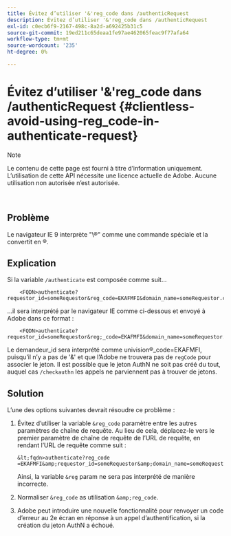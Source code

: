 ```yaml
---
title: Évitez d’utiliser '&'reg_code dans /authenticRequest
description: Évitez d’utiliser '&'reg_code dans /authenticRequest
exl-id: c0ecb6f9-2167-498c-8a2d-a692425b31c5
source-git-commit: 19ed211c65deaa1fe97ae462065feac9f77afa64
workflow-type: tm+mt
source-wordcount: '235'
ht-degree: 0%

---
```


# Évitez d’utiliser &#39;&amp;&#39;reg_code dans /authenticRequest {#clientless-avoid-using-reg_code-in-authenticate-request}

>[!NOTE]
>
>Le contenu de cette page est fourni à titre d’information uniquement. L’utilisation de cette API nécessite une licence actuelle de Adobe. Aucune utilisation non autorisée n’est autorisée.

</br>



## Problème

Le navigateur IE 9 interprète &quot;\®&quot; comme une commande spéciale et la convertit en ®.

## Explication

Si la variable `/authenticate` est composée comme suit...


```
    <FQDN>authenticate? requestor_id=someRequestor&reg_code=EKAFMFI&domain_name=someRequestor.com&noflash=true&mso_id=someMvpd&redirect_url=someRequestor.redirect.url.html
```


...il sera interprété par le navigateur IE comme ci-dessous et envoyé à Adobe dans ce format :


```
    <FQDN>authenticate?requestor_id=someRequestor&reg;_code=EKAFMFI&domain_name=someRequestor.com&noflash=true&mso_id=someMvpd&redirect_url=someRequestor.redirect.url.html
```


Le demandeur\_id sera interprété comme univision®\_code=EKAFMFI, puisqu’il n’y a pas de &#39;&amp;&#39; et que l’Adobe ne trouvera pas de `regCode` pour associer le jeton.  Il est possible que le jeton AuthN ne soit pas créé du tout, auquel cas `/checkauthn` les appels ne parviennent pas à trouver de jetons.



## Solution

L’une des options suivantes devrait résoudre ce problème :

1. Évitez d’utiliser la variable `&reg_code` paramètre entre les autres paramètres de chaîne de requête.  Au lieu de cela, déplacez-le vers le premier paramètre de chaîne de requête de l’URL de requête, en rendant l’URL de requête comme suit :


       &lt;fqdn>authenticate?reg_code =EKAFMFI&amp;requestor_id=someRequestor&amp;domain_name=someRequestor.com&amp;noflash=true&amp;mso_id=someMvpd&amp;redirect_url=someRequestor.redirect.url.html
   

   Ainsi, la variable `&reg` param ne sera pas interprété de manière incorrecte.

1. Normaliser `&reg_code` as utilisation `&amp;reg_code`.

1. Adobe peut introduire une nouvelle fonctionnalité pour renvoyer un code d’erreur au 2e écran en réponse à un appel d’authentification, si la création du jeton AuthN a échoué.
